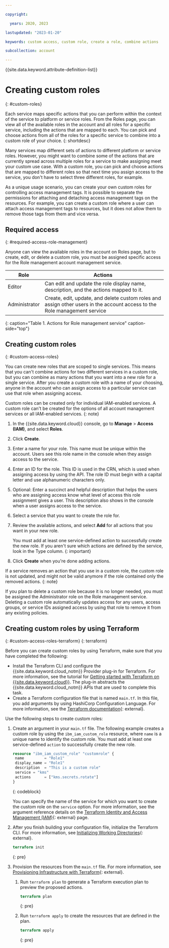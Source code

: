 ```yaml
---

copyright:

  years: 2020, 2023

lastupdated: "2023-01-20"

keywords: custom access, custom role, create a role, combine actions

subcollection: account

---
```


{{site.data.keyword.attribute-definition-list}}


# Creating custom roles
{: #custom-roles}

Each service maps specific actions that you can perform within the context of the service to platform or service roles. From the Roles page, you can view all of the available roles in the account and all roles for a specific service, including the actions that are mapped to each. You can pick and choose actions from all of the roles for a specific service to combine into a custom role of your choice.
{: shortdesc}

Many services map different sets of actions to different platform or service roles. However, you might want to combine some of the actions that are currently spread across multiple roles for a service to make assigning meet your custom use case. With a custom role, you can pick and choose actions that are mapped to different roles so that next time you assign access to the service, you don't have to select three different roles, for example.

As a unique usage scenario, you can create your own custom roles for controlling access management tags. It is possible to separate the permissions for attaching and detaching access management tags on the resources. For example, you can create a custom role where a user can attach access management tags to resources, but it does not allow them to remove those tags from them and vice versa.


## Required access
{: #required-access-role-management}

Anyone can view the available roles in the account on Roles page, but to create, edit, or delete a custom role, you must be assigned specific access for the Role management account management service.

| Role | Actions |
|------|---------|
| Editor |  Can edit and update the role display name, description, and the actions mapped to it.   |
| Administrator | Create, edit, update, and delete custom roles and assign other users in the account access to the Role management service |
{: caption="Table 1. Actions for Role management service" caption-side="top"}

## Creating custom roles
{: #custom-access-roles}

You can create new roles that are scoped to single services. This means that you can't combine actions for two different services in a custom role, but you can combine as many actions that you want into a new role for a single service. After you create a custom role with a name of your choosing, anyone in the account who can assign access to a particular service can use that role when assigning access.

Custom roles can be created only for individual IAM-enabled services. A custom role can't be created for the options of all account management services or all IAM-enabled services.
{: note}

1. In the {{site.data.keyword.cloud}} console, go to **Manage** > **Access (IAM)**, and select **Roles**.
1. Click **Create**.
1. Enter a name for your role. This name must be unique within the account. Users see this role name in the console when they assign access to the service.
1. Enter an ID for the role. This ID is used in the CRN, which is used when assigning access by using the API. The role ID must begin with a capital letter and use alphanumeric characters only.
1. Optional: Enter a succinct and helpful description that helps the users who are assigning access know what level of access this role assignment gives a user. This description also shows in the console when a user assigns access to the service.
1. Select a service that you want to create the role for.
1. Review the available actions, and select **Add** for all actions that you want in your new role.

   You must add at least one service-defined action to successfully create the new role. If you aren't sure which actions are defined by the service, look in the Type column.
   {: important}

1. Click **Create** when you're done adding actions.


If a service removes an action that you use in a custom role, the custom role is not updated, and might not be valid anymore if the role contained only the removed actions.
{: note}

If you plan to delete a custom role because it is no longer needed, you must be assigned the Administrator role on the Role management service. Deleting a custom role automatically updates access for any users, access groups, or service IDs assigned access by using that role to remove it from any existing policies.

## Creating custom roles by using Terraform
{: #custom-access-roles-terraform}
{: terraform}

Before you can create custom roles by using Terraform, make sure that you have completed the following:

- Install the Terraform CLI and configure the {{site.data.keyword.cloud_notm}} Provider plug-in for Terraform. For more information, see the tutorial for [Getting started with Terraform on {{site.data.keyword.cloud}}](/docs/ibm-cloud-provider-for-terraform?topic=ibm-cloud-provider-for-terraform-getting-started). The plug-in abstracts the {{site.data.keyword.cloud_notm}} APIs that are used to complete this task.
- Create a Terraform configuration file that is named `main.tf`. In this file, you add arguments by using HashiCorp Configuration Language. For more information, see the [Terraform documentation](https://www.terraform.io/docs/language/index.html){: external}.

Use the following steps to create custom roles:

1. Create an argument in your `main.tf` file. The following example creates a custom role by using the `ibm_iam_custom_role` resource, where `name` is a unique name to identify the custom role. You must add at least one service-defined `action` to successfully create the new role.

   ```terraform
   resource "ibm_iam_custom_role" "customrole" {
    name         = "Role1"
    display_name = "Role1"
    description  = "This is a custom role"
    service = "kms"
    actions      = ["kms.secrets.rotate"]
   }
   ```
   {: codeblock}

   You can specify the name of the service for which you want to create the custom role on the `service` option. For more information, see the argument reference details on the [Terraform Identity and Access Management (IAM)](https://registry.terraform.io/providers/IBM-Cloud/ibm/latest/docs/resources/iam_custom_role){: external} page.

1. After you finish building your configuration file, initialize the Terraform CLI. For more information, see [Initializing Working Directories](https://www.terraform.io/cli/init){: external}.

   ```terraform
   terraform init
   ```
   {: pre}

1. Provision the resources from the `main.tf` file. For more information, see [Provisioning Infrastructure with Terraform](https://www.terraform.io/cli/run){: external}.

   1. Run `terraform plan` to generate a Terraform execution plan to preview the proposed actions.

      ```terraform
      terraform plan
      ```
      {: pre}

   1. Run `terraform apply` to create the resources that are defined in the plan.

      ```terraform
      terraform apply
      ```
      {: pre}
